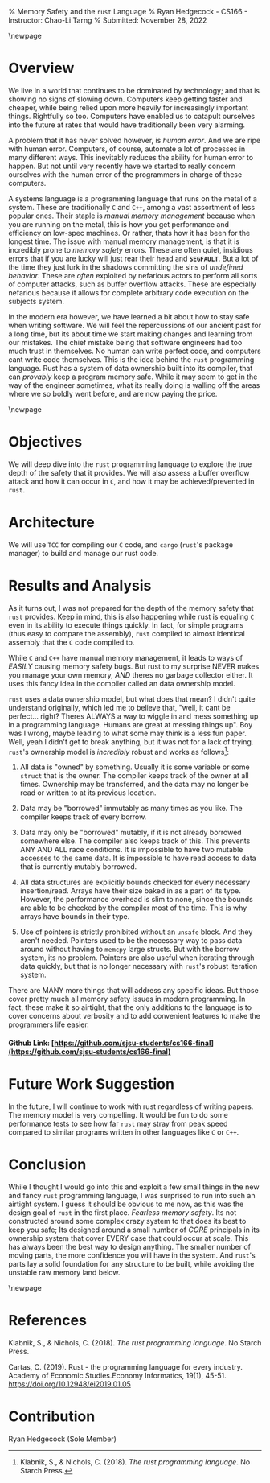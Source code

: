 % Memory Safety and the `rust` Language
% Ryan Hedgecock - CS166 - Instructor: Chao-Li Tarng
% Submitted: November 28, 2022

\newpage

# Overview
We live in a world that continues to be dominated by technology; and that is showing no signs of slowing down. Computers keep getting faster and cheaper, while being relied upon more heavily for increasingly important things. Rightfully so too. Computers have enabled us to catapult ourselves into the future at rates that would have traditionally been very alarming.

A problem that it has never solved however, is *human error*. And we are ripe with human error. Computers, of course, automate a lot of processes in many different ways. This inevitably reduces the ability for human error to happen. But not until very recently have we started to really concern ourselves with the human error of the programmers in charge of these computers.

A systems language is a programming language that runs on the metal of a system. These are traditionally `C` and `C++`, among a vast assortment of less popular ones. Their staple is *manual memory management* because when you are running on the metal, this is how you get performance and efficiency on low-spec machines. Or rather, thats how it has been for the longest time. The issue with manual memory management, is that it is incredibly prone to *memory safety* errors. These are often quiet, insidious errors that if you are lucky will just rear their head and **`SEGFAULT`**. But a lot of the time they just lurk in the shadows committing the sins of *undefined behavior*. These are *often* exploited by nefarious actors to perform all sorts of computer attacks, such as buffer overflow attacks. These are especially nefarious because it allows for complete arbitrary code execution on the subjects system.

In the modern era however, we have learned a bit about how to stay safe when writing software. We will feel the repercussions of our ancient past for a long time, but its about time we start making changes and learning from our mistakes. The chief mistake being that software engineers had too much trust in themselves. No human can write perfect code, and computers cant write code themselves. This is the idea behind the `rust` programming language. Rust has a system of data ownership built into its compiler, that can *provably* keep a program memory safe. While it may seem to get in the way of the engineer sometimes, what its really doing is walling off the areas where we so boldly went before, and are now paying the price.

\newpage

# Objectives

We will deep dive into the `rust` programming language to explore the true depth of the safety that it provides. We will also assess a buffer overflow attack and how it can occur in `C`, and how it may be achieved/prevented in `rust`.

# Architecture

We will use `TCC` for compiling our `C` code, and `cargo` (`rust`'s package manager) to build and manage our rust code.

# Results and Analysis

As it turns out, I was not prepared for the depth of the memory safety that `rust` provides. Keep in mind, this is also happening while rust is equaling `C` even in its ability to execute things quickly. In fact, for simple programs (thus easy to compare the assembly), `rust` compiled to almost identical assembly that the `C` code compiled to.

While `C` and `C++` have manual memory management, it leads to ways of *EASILY* causing memory safety bugs. But rust to my surprise NEVER makes you manage your own memory, *AND* theres no garbage collector either. It uses this fancy idea in the compiler called an data ownership model.

`rust` uses a data ownership model, but what does that mean? I didn't quite understand originally, which led me to believe that, "well, it cant be perfect... right? Theres ALWAYS a way to wiggle in and mess something up in a programming language. Humans are great at messing things up". Boy was I wrong, maybe leading to what some may think is a less fun paper. Well, yeah I didn't get to break anything, but it was not for a lack of trying. `rust`'s ownership model is *incredibly* robust and works as follows[^1]:

1. All data is "owned" by something. Usually it is some variable or some `struct` that is the owner. The compiler keeps track of the owner at all times. Ownership may be transferred, and the data may no longer be read or written to at its previous location.

2. Data may be "borrowed" immutably as many times as you like. The compiler keeps track of every borrow.

3. Data may only be "borrowed" mutably, if it is not already borrowed somewhere else. The compiler also keeps track of this. This prevents ANY AND ALL race conditions. It is impossible to have two mutable accesses to the same data. It is impossible to have read access to data that is currently mutably borrowed.

4. All data structures are explicitly bounds checked for every necessary insertion/read. Arrays have their size baked in as a part of its type. However, the performance overhead is slim to none, since the bounds are able to be checked by the compiler most of the time. This is why arrays have bounds in their type.

5. Use of pointers is strictly prohibited without an `unsafe` block. And they aren't needed. Pointers used to be the necessary way to pass data around without having to `memcpy` large structs. But with the borrow system, its no problem. Pointers are also useful when iterating through data quickly, but that is no longer necessary with `rust`'s robust iteration system.

There are MANY more things that will address any specific ideas. But those cover pretty much all memory safety issues in modern programming. In fact, these make it so airtight, that the only additions to the language is to cover concerns about verbosity and to add convenient features to make the programmers life easier.

#### Github Link: [https://github.com/sjsu-students/cs166-final](https://github.com/sjsu-students/cs166-final)

# Future Work Suggestion

In the future, I will continue to work with rust regardless of writing papers. The memory model is very compelling. It would be fun to do some performance tests to see how far `rust` may stray from peak speed compared to similar programs written in other languages like `C` or `C++`.

# Conclusion

While I thought I would go into this and exploit a few small things in the new and fancy `rust` programming language, I was surprised to run into such an airtight system. I guess it should be obvious to me now, as this was the design goal of `rust` in the first place. *Fearless memory safety*. Its not constructed around some complex crazy system to that does its best to keep you safe; Its designed around a small number of *CORE* principals in its ownership system that cover EVERY case that could occur at scale. This has always been the best way to design anything. The smaller number of moving parts, the more confidence you will have in the system. And `rust`'s parts lay a solid foundation for any structure to be built, while avoiding the unstable raw memory land below.

\newpage

# References

Klabnik, S., & Nichols, C. (2018). *The rust programming language*. No Starch Press. 

Cartas, C. (2019). Rust - the programming language for every industry. Academy of Economic Studies.Economy Informatics, 19(1), 45-51. https://doi.org/10.12948/ei2019.01.05

[^1]: Klabnik, S., & Nichols, C. (2018). *The rust programming language*. No Starch Press. 

# Contribution
Ryan Hedgecock (Sole Member)
